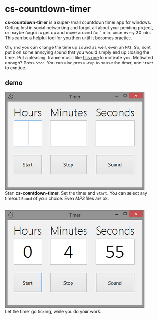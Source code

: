 # cs-countdown-timer

**cs-countdown-timer** is a super-small countdown timer app for windows.
Getting lost in social networking and forgot all about your pending
project, or maybe forgot to get up and move around for 1 min. once every
30 min. This can be a helpful tool for you then until it becomes practice.

Oh, and you can change the time up sound as well, even an `MP3`. So, dont
put it on some annoying sound that you would simply end up closing the timer.
Put a pleasing, trance music like [this one](https://www.youtube.com/watch?v=5isFGQ7TQOg)
to motivate you. Motivated enough? Press `Stop`. You can also press `Stop`
to pause the timer, and `Start` to contiue.


## demo

<img src="/assets/img/0.png"><br/>
Start **cs-countdown-timer**. Set the timer and `Start`. You can select any <br/>
timeout `Sound` of your choice. Even *MP3* files are ok.
<br/><br/>


<img src="/assets/img/1.png"><br/>
Let the timer go ticking, while you do your work.
<br/><br/>
